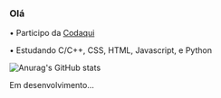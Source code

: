 ### Olá
 • Participo da <a href=https://codaqui.dev/>Codaqui</a>
 
 • Estudando C/C++, CSS, HTML, Javascript, e Python

![Anurag's GitHub stats](https://github-readme-stats.vercel.app/api?username=LuizFernando-TC&show_icons=true&theme=vue-dark)

Em desenvolvimento...
